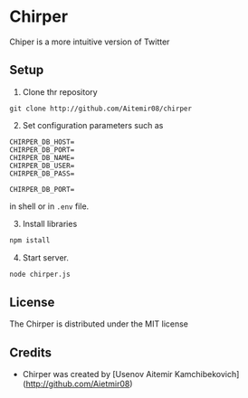 Chirper
======

Chiper is a more intuitive version of Twitter

## Setup

1. Clone thr repository

```
git clone http://github.com/Aitemir08/chirper
```

2. Set configuration parameters such as

```
CHIRPER_DB_HOST=
CHIRPER_DB_PORT=
CHIRPER_DB_NAME=
CHIRPER_DB_USER=
CHIRPER_DB_PASS=

CHIRPER_DB_PORT=
```

in shell or in `.env` file.

3. Install libraries

```bash
npm istall
```
4. Start server.

```bash 
node chirper.js
```

## License

The Chirper is distributed under the MIT license

## Credits

* Chirper was created by [Usenov Aitemir Kamchibekovich] (http://github.com/Aietmir08)